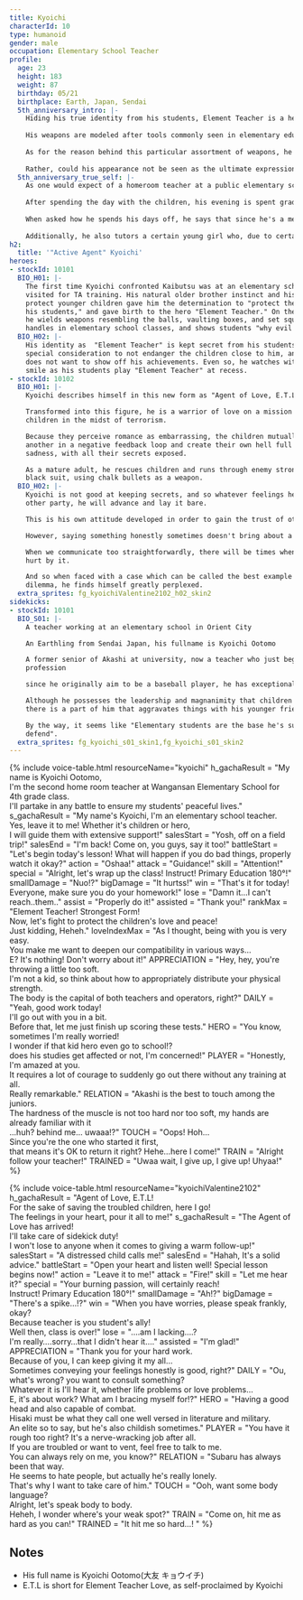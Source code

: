 ```yaml
---
title: Kyoichi
characterId: 10
type: humanoid
gender: male
occupation: Elementary School Teacher
profile:
  age: 23
  height: 183
  weight: 87
  birthday: 05/21
  birthplace: Earth, Japan, Sendai
  5th_anniversary_intro: |-
    Hiding his true identity from his students, Element Teacher is a hero whose activities are focused on protecting the town where the children live. 
    
    His weapons are modeled after tools commonly seen in elementary education settings, like balls, vaulting boxes, or rather, a large triangle ruler for the blackboard. 
    
    As for the reason behind this particular assortment of weapons, he reveals that the scene of his first ever transformation was a classroom he was in during his teaching practicum, laughing as he says, "Well, I had to transform in a real pinch." 
    
    Rather, could his appearance not be seen as the ultimate expression of his determination as an elementary teacher to protect the children? As you might expect from a hero who uses weapons modeled after familiar classroom tools, children at the school where he works can often be seen playing and imitating him. 
  5th_anniversary_true_self: |-
    As one would expect of a homeroom teacher at a public elementary school, his daily life is extremely regimented. He arrives at school early in the morning to prepare the day's teaching materials before heading to his classroom. 
    
    After spending the day with the children, his evening is spent grading tests and homework and preparing for the next days to come. His everyday life is seemingly hectic, but he states himself, "When I'm surrounded by lots of kids having a great time, it's so much fun that I don't even have a moment to feel tired." 
    
    When asked how he spends his days off, he says that since he's a member of several local community clubs, he often plays sports like baseball or futsal. He also apparently goes to watch and help coach his students' sports teams. Exactly what you would expect from a graduate of a prestigious sports university. 
    
    Additionally, he also tutors a certain young girl who, due to certain circumstances, is receiving her compulsory education through a correspondence course. He confesses that he's been worrying lately, as the girl is starting to become smarter than he is. 
h2:
  title: '"Active Agent" Kyoichi'
heroes:
- stockId: 10101
  BIO_H01: |-
    The first time Kyoichi confronted Kaibutsu was at an elementary school he
    visited for TA training. His natural older brother instinct and his desire to
    protect younger children gave him the determination to "protect the world for
    his students," and gave birth to the hero "Element Teacher." On the battlefield,
    he wields weapons resembling the balls, vaulting boxes, and set squares that he
    handles in elementary school classes, and shows students "why evil doesn't pay".
  BIO_H02: |-
    His identity as  "Element Teacher" is kept secret from his students, as a
    special consideration to not endanger the children close to him, and because he
    does not want to show off his achievements. Even so, he watches with a fond
    smile as his students play "Element Teacher" at recess.
- stockId: 10102
  BIO_H01: |-
    Kyoichi describes himself in this new form as "Agent of Love, E.T.L.".

    Transformed into this figure, he is a warrior of love on a mission to rescue
    children in the midst of terrorism.

    Because they perceive romance as embarrassing, the children mutually deride one
    another in a negative feedback loop and create their own hell full of anger and
    sadness, with all their secrets exposed.

    As a mature adult, he rescues children and runs through enemy strongholds in a
    black suit, using chalk bullets as a weapon.
  BIO_H02: |-
    Kyoichi is not good at keeping secrets, and so whatever feelings he has for the
    other party, he will advance and lay it bare.

    This is his own attitude developed in order to gain the trust of others.

    However, saying something honestly sometimes doesn't bring about a good result.

    When we communicate too straightforwardly, there will be times when others get
    hurt by it.

    And so when faced with a case which can be called the best example of this
    dilemma, he finds himself greatly perplexed.
  extra_sprites: fg_kyoichiValentine2102_h02_skin2
sidekicks:
- stockId: 10101
  BIO_S01: |-
    A teacher working at an elementary school in Orient City

    An Earthling from Sendai Japan, his fullname is Kyoichi Ootomo

    A former senior of Akashi at university, now a teacher who just began his
    profession

    since he originally aim to be a baseball player, he has exceptional reflexes.

    Although he possesses the leadership and magnanimity that children idolize,
    there is a part of him that aggravates things with his younger friends.

    By the way, it seems like "Elementary students are the base he's supposed to
    defend".
  extra_sprites: fg_kyoichi_s01_skin1,fg_kyoichi_s01_skin2
---
```


{% include voice-table.html resourceName="kyoichi"
h_gachaResult = "My name is Kyoichi Ootomo, <br>I'm the second home room teacher at Wangansan Elementary School for 4th grade class.<br>I'll partake in any battle to ensure my students' peaceful lives."
s_gachaResult = "My name's Kyoichi, I'm an elementary school teacher.<br>Yes, leave it to me! Whether it's children or hero,<br>I will guide them with extensive support!"
salesStart = "Yosh, off on a field trip!"
salesEnd = "I'm back! Come on, you guys, say it too!"
battleStart = "Let's begin today's lesson! What will happen if you do bad things, properly watch it okay?"
action = "Oshaa!"
attack = "Guidance!"
skill = "Attention!"
special = "Alright, let's wrap up the class! Instruct! Primary Education 180°!"
smallDamage = "Nuo!?"
bigDamage = "It hurtss!"
win = "That's it for today! Everyone, make sure you do your homework!"
lose = "Damn it…I can't reach..them.."
assist = "Properly do it!"
assisted = "Thank you!"
rankMax = "Element Teacher! Strongest Form!<br>Now, let's fight to protect the children's love and peace!<br>Just kidding, Heheh."
loveIndexMax = "As I thought, being with you is very easy.<br>You make me want to deepen our compatibility in various ways…<br>E? It's nothing! Don't worry about it!"
APPRECIATION = "Hey, hey, you're throwing a little too soft.<br>I'm not a kid, so think about how to appropriately distribute your physical strength.<br>The body is the capital of both teachers and operators, right?"
DAILY = "Yeah, good work today!<br>I'll go out with you in a bit.<br>Before that, let me just finish up scoring these tests."
HERO = "You know, sometimes I'm really worried!<br>I wonder if that kid hero even go to school!?<br>does his studies get affected or not, I'm concerned!"
PLAYER = "Honestly, I'm amazed at you.<br>It requires a lot of courage to suddenly go out there without any training at all.<br>Really remarkable."
RELATION = "Akashi is the best to touch among the juniors.<br>The hardness of the muscle is not too hard nor too soft, my hands are already familiar with it<br>...huh? behind me... uwaaa!?"
TOUCH = "Oops! Hoh…<br>Since you're the one who started it first,<br>that means it's OK to return it right? Hehe…here I come!"
TRAIN = "Alright follow your teacher!"
TRAINED = "Uwaa wait, I give up, I give up! Uhyaa!"
%}

{% include voice-table.html resourceName="kyoichiValentine2102"
h_gachaResult = "Agent of Love, E.T.L!<br>For the sake of saving the troubled children, here I go!<br>The feelings in your heart, pour it all to me!"
s_gachaResult = "The Agent of Love has arrived!<br>I'll take care of sidekick duty!<br>I won't lose to anyone when it comes to giving a warm follow-up!"
salesStart = "A distressed child calls me!"
salesEnd = "Hahah, It's a solid advice."
battleStart = "Open your heart and listen well! Special lesson begins now!"
action = "Leave it to me!"
attack = "Fire!"
skill = "Let me hear it?"
special = "Your burning passion, will certainly reach!<br> Instruct! Primary Education 180°!"
smallDamage = "Ah!?"
bigDamage = "There's a spike…!?"
win = "When you have worries, please speak frankly, okay?<br>Because teacher is you student's ally!<br>Well then, class is over!"
lose = "….am I lacking….?<br>I'm really….sorry…that I didn't hear it…."
assisted = "I'm glad!"
APPRECIATION = "Thank you for your hard work.<br>Because of you, I can keep giving it my all…<br>Sometimes conveying your feelings honestly is good, right?"
DAILY = "Ou, what's wrong? you want to consult something?<br>Whatever it is I'll hear it, whether life problems or love problems…<br>E, it's about work? What am I bracing myself for!?"
HERO = "Having a good head and also capable of combat.<br>Hisaki must be what they call one well versed in literature and military.<br>An elite so to say, but he's also childish sometimes."
PLAYER = "You have it rough too right? It's a nerve-wracking job after all.<br>If you are troubled or want to vent, feel free to talk to me.<br>You can always rely on me, you know?"
RELATION = "Subaru has always been that way.<br>He seems to hate people, but actually he's really lonely.<br>That's why I want to take care of him."
TOUCH = "Ooh, want some body language?<br>Alright, let's speak body to body.<br>Heheh, I wonder where's your weak spot?"
TRAIN = "Come on, hit me as hard as you can!" 
TRAINED = "It hit me so hard…! "
%}

## Notes

- His full name is Kyoichi Ootomo(大友 キョウイチ)
- E.T.L is short for Element Teacher Love, as self-proclaimed by Kyoichi
